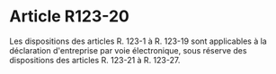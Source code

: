 # Article R123-20

Les dispositions des articles R. 123-1 à R. 123-19 sont applicables à la déclaration d'entreprise par voie électronique, sous réserve des dispositions des articles R. 123-21 à R. 123-27.